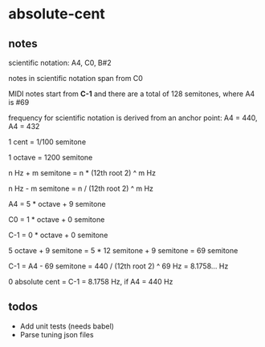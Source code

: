 # absolute-cent

## notes

scientific notation: A4, C0, B#2

notes in scientific notation span from C0

MIDI notes start from **C-1** and there are a total of 128 semitones, where A4 is #69

frequency for scientific notation is derived from an anchor point: A4 = 440, A4 = 432

1 cent = 1/100 semitone

1 octave = 1200 semitone

n Hz + m semitone = n * (12th root 2) ^ m Hz

n Hz - m semitone = n / (12th root 2) ^ m Hz

A4 = 5 * octave + 9 semitone

C0 = 1 * octave + 0 semitone

C-1 = 0 * octave + 0 semitone

5 octave + 9 semitone = 5 * 12 semitone + 9 semitone = 69 semitone

C-1 = A4 - 69 semitone = 440 / (12th root 2) ^ 69 Hz = 8.1758… Hz

0 absolute cent = C-1 = 8.1758  Hz, if A4 = 440 Hz

## todos

* Add unit tests (needs babel)
* Parse tuning json files
